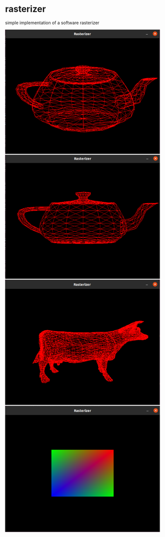 # rasterizer
simple implementation of a software rasterizer

 
![](./prepective.png)
![](./orthographic.png)
![](./cow.png)
![](./square.png)